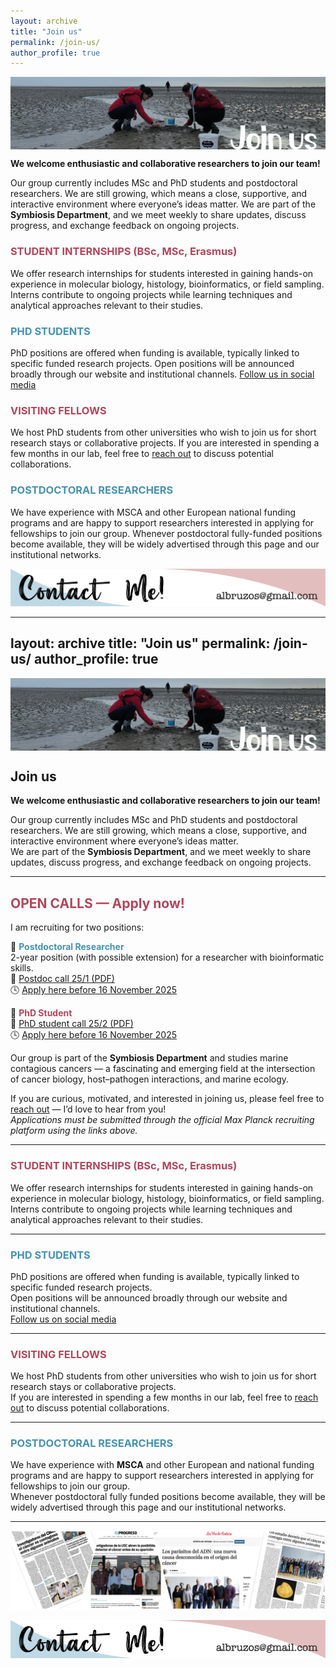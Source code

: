 ```yaml
---
layout: archive
title: "Join us"
permalink: /join-us/
author_profile: true
---
```

<!---to comment---> 

<img align="center" src="/images/WebsiteSections_v1-10.png"/>

**We welcome enthusiastic and collaborative researchers to join our team!**  
    
Our group currently includes MSc and PhD students and postdoctoral researchers. We are still growing, which means a close, supportive, and interactive environment where everyone’s ideas matter. We are part of the **Symbiosis Department**, and we meet weekly to share updates, discuss progress, and exchange feedback on ongoing projects.  

### <FONT COLOR="#b3455b">STUDENT INTERNSHIPS (BSc, MSc, Erasmus)</FONT>
We offer research internships for students interested in gaining hands-on experience in molecular biology, histology, bioinformatics, or field sampling. Interns contribute to ongoing projects while learning techniques and analytical approaches relevant to their studies.

### <FONT COLOR="#4592b3">PHD STUDENTS</FONT>
PhD positions are offered when funding is available, typically linked to specific funded research projects. Open positions will be announced broadly through our website and institutional channels. [Follow us in social media](https://albruzos.github.io/contact/)  

### <FONT COLOR="#b3455b">VISITING FELLOWS</FONT>
We host PhD students from other universities who wish to join us for short research stays or collaborative projects. If you are interested in spending a few months in our lab, feel free to [reach out](https://albruzos.github.io/contact/) to discuss potential collaborations.

### <FONT COLOR="#4592b3">POSTDOCTORAL RESEARCHERS</FONT>
We have experience with MSCA and other European national funding programs and are happy to support researchers interested in applying for fellowships to join our group. Whenever postdoctoral fully-funded positions become available, they will be widely advertised through this page and our institutional networks.

<p align="center">
  <a href="https://albruzos.github.io/contact" target="_blank">
    <img src="/images/ContactMe_v1.png" alt="Contact Alicia L Bruzos">
  </a>
</p>

<center> <i class="fa fa-star" aria-hidden="true"></i><i class="fa fa-star" aria-hidden="true"></i><i class="fa fa-star" aria-hidden="true"></i></center> 


---
layout: archive
title: "Join us"
permalink: /join-us/
author_profile: true
---

<img align="center" src="/images/WebsiteSections_v1-10.png"/>

## <i class="fa fa-flask" aria-hidden="true"></i> Join us
**We welcome enthusiastic and collaborative researchers to join our team!**  

Our group currently includes MSc and PhD students and postdoctoral researchers. We are still growing, which means a close, supportive, and interactive environment where everyone’s ideas matter.  
We are part of the **Symbiosis Department**, and we meet weekly to share updates, discuss progress, and exchange feedback on ongoing projects.  

---

## <i class="fa fa-bullhorn" aria-hidden="true"></i> <FONT COLOR="#b3455b">OPEN CALLS — Apply now!</FONT>

I am recruiting for two positions:

🔹 **<FONT COLOR="#4592b3">Postdoctoral Researcher</FONT>** <i class="fa fa-code" aria-hidden="true"></i>  
2-year position (with possible extension) for a researcher with bioinformatic skills.  
📄 [Postdoc call 25/1 (PDF)](https://ALBruzos.github.io/files/recruitment/2025_Postdoc_JobPositionOffer_BruzosLab-MPIMM_v2.pdf)  
🕓 [Apply here before 16 November 2025](https://career.mpi-bremen.de/jobposting/a5697cec59a833bded496aa2af72837c6877acc60)

🔹 **<FONT COLOR="#b3455b">PhD Student</FONT>** <i class="fa fa-graduation-cap" aria-hidden="true"></i>  
📄 [PhD student call 25/2 (PDF)](https://ALBruzos.github.io/files/recruitment/2025_PhDstudent_JobPositionOffer_BruzosLab-MPIMM_v2.pdf)  
🕓 [Apply here before 16 November 2025](https://career.mpi-bremen.de/jobposting/fd71854ae887707f586dfa0d24e9a18a6d2225e60)

Our group is part of the **Symbiosis Department** and studies marine contagious cancers — a fascinating and emerging field at the intersection of cancer biology, host–pathogen interactions, and marine ecology.  

If you are curious, motivated, and interested in joining us, please feel free to [reach out](https://albruzos.github.io/contact/) — I’d love to hear from you!  
*Applications must be submitted through the official Max Planck recruiting platform using the links above.*

---

### <i class="fa fa-leaf" aria-hidden="true"></i> <FONT COLOR="#b3455b">STUDENT INTERNSHIPS (BSc, MSc, Erasmus)</FONT>
We offer research internships for students interested in gaining hands-on experience in molecular biology, histology, bioinformatics, or field sampling.  
Interns contribute to ongoing projects while learning techniques and analytical approaches relevant to their studies.

---

### <i class="fa fa-graduation-cap" aria-hidden="true"></i> <FONT COLOR="#4592b3">PHD STUDENTS</FONT>
PhD positions are offered when funding is available, typically linked to specific funded research projects.  
Open positions will be announced broadly through our website and institutional channels.  
[Follow us on social media](https://albruzos.github.io/contact/)  

---

### <i class="fa fa-exchange" aria-hidden="true"></i> <FONT COLOR="#b3455b">VISITING FELLOWS</FONT>
We host PhD students from other universities who wish to join us for short research stays or collaborative projects.  
If you are interested in spending a few months in our lab, feel free to [reach out](https://albruzos.github.io/contact/) to discuss potential collaborations.

---

### <i class="fa fa-users" aria-hidden="true"></i> <FONT COLOR="#4592b3">POSTDOCTORAL RESEARCHERS</FONT>
We have experience with **MSCA** and other European and national funding programs and are happy to support researchers interested in applying for fellowships to join our group.  
Whenever postdoctoral fully funded positions become available, they will be widely advertised through this page and our institutional networks.

---

<img src='/images/TiraFotos_3_media_AliciaLBruzos.png'>  

<p align="center">
  <a href="https://albruzos.github.io/contact" target="_blank">
    <img src="/images/ContactMe_v1.png" alt="Contact Alicia L Bruzos">
  </a>
</p>

<center> 
  <i class="fa fa-star" aria-hidden="true"></i>
  <i class="fa fa-star" aria-hidden="true"></i>
  <i class="fa fa-star" aria-hidden="true"></i>
</center>

